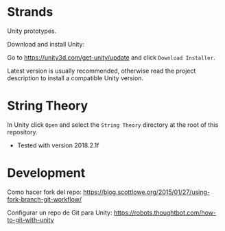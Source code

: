 # Strands

Unity prototypes.

Download and install Unity:

Go to https://unity3d.com/get-unity/update and click `Download Installer`.  

Latest version is usually recommended, otherwise read the project description to install a compatible Unity version.

# String Theory

In Unity click `Open` and select the `String Theory` directory at the root of this repository.

* Tested with version 2018.2.1f

# Development

Como hacer fork del repo:
https://blog.scottlowe.org/2015/01/27/using-fork-branch-git-workflow/

Configurar un repo de Git para Unity:
https://robots.thoughtbot.com/how-to-git-with-unity
